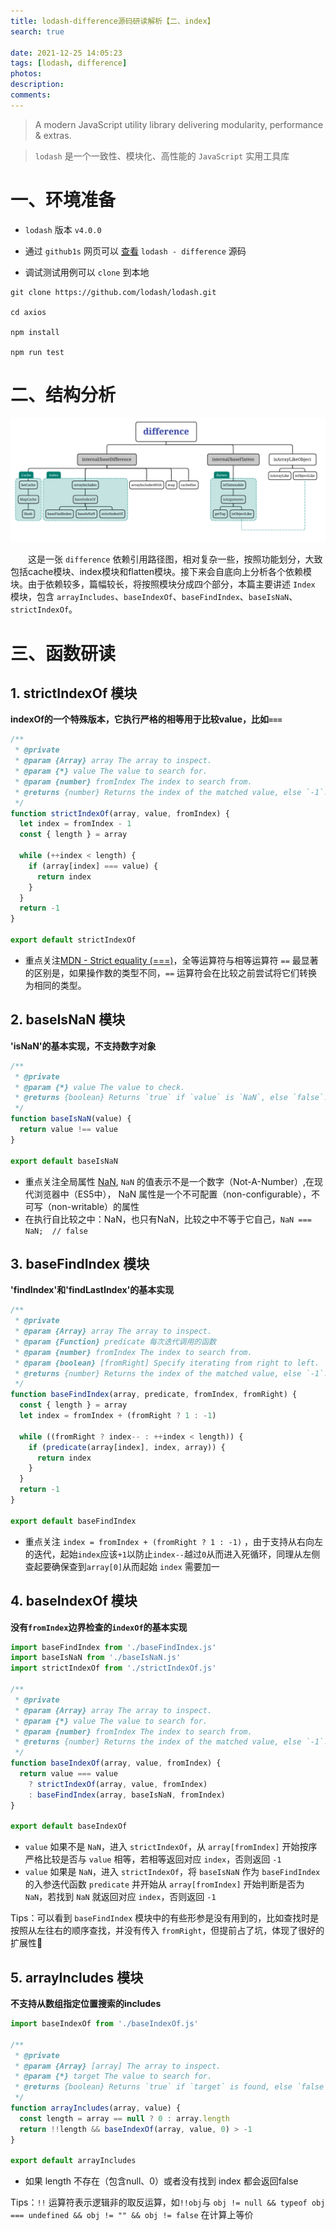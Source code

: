 ```yaml
---
title: lodash-difference源码研读解析【二、index】
search: true

date: 2021-12-25 14:05:23
tags: [lodash, difference]
photos:
description:
comments:
---
```


> A modern JavaScript utility library delivering modularity, performance & extras.

> `lodash` 是一个一致性、模块化、高性能的 `JavaScript` 实用工具库

# 一、环境准备

-   `lodash` 版本 `v4.0.0`

-   通过 `github1s` 网页可以 [查看](https://github1s.com/lodash/lodash/blob/HEAD/difference.js) `lodash - difference` 源码
-   调试测试用例可以 `clone` 到本地

```shell
git clone https://github.com/lodash/lodash.git

cd axios

npm install

npm run test
```

# 二、结构分析

![](./images/difference_relation.jpg)

&emsp;&emsp;这是一张 `difference` 依赖引用路径图，相对复杂一些，按照功能划分，大致包括cache模块、index模块和flatten模块。接下来会自底向上分析各个依赖模块。由于依赖较多，篇幅较长，将按照模块分成四个部分，本篇主要讲述 `Index` 模块，包含 `arrayIncludes`、`baseIndexOf`、`baseFindIndex`、`baseIsNaN`、`strictIndexOf`。


# 三、函数研读

## 1. strictIndexOf 模块

**indexOf的一个特殊版本，它执行严格的相等用于比较value，比如`===`**

```js
/**
 * @private
 * @param {Array} array The array to inspect.
 * @param {*} value The value to search for.
 * @param {number} fromIndex The index to search from.
 * @returns {number} Returns the index of the matched value, else `-1`.
 */
function strictIndexOf(array, value, fromIndex) {
  let index = fromIndex - 1
  const { length } = array

  while (++index < length) {
    if (array[index] === value) {
      return index
    }
  }
  return -1
}

export default strictIndexOf
```

- 重点关注[MDN - Strict equality (===)](https://developer.mozilla.org/zh-CN/docs/Web/JavaScript/Reference/Operators/Strict_equality)，全等运算符与相等运算符 `==` 最显著的区别是，如果操作数的类型不同，`==` 运算符会在比较之前尝试将它们转换为相同的类型。

## 2. baseIsNaN 模块

**'isNaN'的基本实现，不支持数字对象**

```js
/**
 * @private
 * @param {*} value The value to check.
 * @returns {boolean} Returns `true` if `value` is `NaN`, else `false`.
 */
function baseIsNaN(value) {
  return value !== value
}

export default baseIsNaN
```

-   重点关注全局属性 [NaN](https://developer.mozilla.org/zh-CN/docs/Web/JavaScript/Reference/Global_Objects/NaN), `NaN` 的值表示不是一个数字（Not-A-Number）,在现代浏览器中（ES5中）， NaN 属性是一个不可配置（non-configurable），不可写（non-writable）的属性
-   在执行自比较之中：NaN，也只有NaN，比较之中不等于它自己，`NaN === NaN;  // false`


## 3. baseFindIndex 模块

**'findIndex'和'findLastIndex'的基本实现**

```js
/**
 * @private
 * @param {Array} array The array to inspect.
 * @param {Function} predicate 每次迭代调用的函数
 * @param {number} fromIndex The index to search from.
 * @param {boolean} [fromRight] Specify iterating from right to left.
 * @returns {number} Returns the index of the matched value, else `-1`.
 */
function baseFindIndex(array, predicate, fromIndex, fromRight) {
  const { length } = array
  let index = fromIndex + (fromRight ? 1 : -1)

  while ((fromRight ? index-- : ++index < length)) {
    if (predicate(array[index], index, array)) {
      return index
    }
  }
  return -1
}

export default baseFindIndex
```

-  重点关注 `index = fromIndex + (fromRight ? 1 : -1)` ，由于支持从右向左的迭代，起始`index`应该`+1`以防止`index--`越过`0`从而进入死循环，同理从左侧查起要确保查到`array[0]`从而起始 `index` 需要加一

## 4. baseIndexOf 模块

**没有`fromIndex`边界检查的`indexOf`的基本实现**

```js
import baseFindIndex from './baseFindIndex.js'
import baseIsNaN from './baseIsNaN.js'
import strictIndexOf from './strictIndexOf.js'

/**
 * @private
 * @param {Array} array The array to inspect.
 * @param {*} value The value to search for.
 * @param {number} fromIndex The index to search from.
 * @returns {number} Returns the index of the matched value, else `-1`.
 */
function baseIndexOf(array, value, fromIndex) {
  return value === value
    ? strictIndexOf(array, value, fromIndex)
    : baseFindIndex(array, baseIsNaN, fromIndex)
}

export default baseIndexOf
```

-  `value` 如果不是 `NaN`，进入 `strictIndexOf`，从 `array[fromIndex]` 开始按序严格比较是否与 `value` 相等，若相等返回对应 `index`，否则返回 `-1`
-  `value` 如果是 `NaN`，进入 `strictIndexOf`，将 `baseIsNaN` 作为 `baseFindIndex` 的入参迭代函数 `predicate` 并开始从 `array[fromIndex]` 开始判断是否为 `NaN`，若找到 `NaN` 就返回对应 `index`，否则返回 `-1`
   
Tips：可以看到 `baseFindIndex` 模块中的有些形参是没有用到的，比如查找时是按照从左往右的顺序查找，并没有传入 `fromRight`，但提前占了坑，体现了很好的扩展性🐶

## 5. arrayIncludes 模块

**不支持从数组指定位置搜索的includes**

```js
import baseIndexOf from './baseIndexOf.js'

/**
 * @private
 * @param {Array} [array] The array to inspect.
 * @param {*} target The value to search for.
 * @returns {boolean} Returns `true` if `target` is found, else `false`.
 */
function arrayIncludes(array, value) {
  const length = array == null ? 0 : array.length
  return !!length && baseIndexOf(array, value, 0) > -1
}

export default arrayIncludes
```

- 如果 length 不存在（包含null、0）或者没有找到 index 都会返回false

Tips：`!!` 运算符表示逻辑非的取反运算，如`!!obj`与 `obj != null && typeof obj === undefined && obj != "" && obj != false` 在计算上等价
